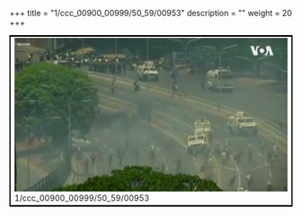 +++
title = "1/ccc_00900_00999/50_59/00953"
description = ""
weight = 20
+++

<table style="border:2px solid black;max-width:800px;max-height:800px;" 
><tr><td>
<img class="center-fit-jpg"
src="/jpg_/aaa_20190430_NxaOmWaI8sI_00952.jpg">
1/ccc_00900_00999/50_59/00953
</img></td></tr></table>
